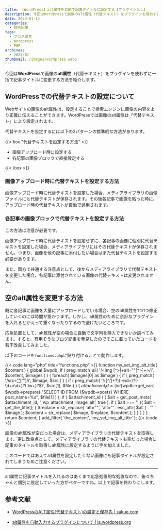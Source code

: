 ```yaml
---
title: 【WordPress】alt属性を自動で記事タイトルに設定する【プラグインなし】
description: 今回はWordPressで画像のalt属性（代替テキスト）をプラグインを使わずに一括で記事タイトルに変更する方法を紹介します。
date: 2023-01-14
categories:
  - 技術記事
tags: 
  - ブログ運営
  - Wordpress
  - PHP
archives:
  - 2023/01 
thumbnail: /images/wordpress.webp
---
```


今回は**WordPress**で画像の**alt属性**（代替テキスト）をプラグインを使わずに一括で記事タイトルに変更する方法を紹介します。

<!--more-->

## WordPressでの代替テキストの設定について

Webサイトの画像のalt属性は、設定することで検索エンジンに画像の内容をより正確に伝えることができます。WordPressでは画像のalt属性は「代替テキスト」により設定されます。

代替テキストを設定するには以下の2パターンの標準的な方法があります。

{{< box "代替テキストを設定する方法" >}}
<ul>
<li>画像アップロード時に設定する</li>
<li>各記事の画像ブロックで直接設定する</li>
</ul>
{{< /box >}}

### 画像アップロード時に代替テキストを設定する方法

画像アップロード時に代替テキストを設定した場合、メディアライブラリの画像ファイルにも代替テキストが保存されます。その後各記事で画像を貼った時に、アップロード時の代替テキストが自動で適用されます。

### 各記事の画像ブロックで代替テキストを設定する方法

この方法は注意が必要です。

画像アップロード時に代替テキストを設定せずに、各記事の画像に個別に代替テキストを設定した場合、メディアライブラリにはその代替テキストが保存されません。つまり、画像を他の記事に添付したい場合はまた代替テキストを設定する必要があります。

また、両方で共通する注意点として、後からメディアライブラリで代替テキストを変更した場合、各記事に添付されている画像の代替テキストは変更されません。

## 空のalt属性を変更する方法

既に各記事に画像を大量にアップロードしている場合、空のalt属性を1つ1つ修正していくのには時間が掛かります。しかし、alt属性のために余計なプラグインを入れるとかえって重くなったりするので避けたいところです。

応急処置として、alt属性が空の場合に自動で文字列を挿入できないか調べてみます。すると、有用そうなブログ記事を発見したのでそこに載っていたコードを若干改良してみました。

以下のコードを`functions.php`に貼り付けることで動作します。

{{< code lang="php" title="functions.php" >}}
function my_set_img_alt_title( $content ) {
  global $wpdb;
  if ( preg_match_all( '/<img [^>]+alt=""[^>]+>/i', $content, $images ) ) {
    foreach( $images[0] as $image ) {
      if ( preg_match( '/src=[\'"]([^\'"]+)[\'"]/i', $image, $src ) ) {
        if ( preg_match( '/([^\/]+?)(-e\d+)?(-\d+x\d+)?(\.\w+)?$/', $src[1], $file ) ) {
          $attachiment_id = (int)$wpdb->get_var( $wpdb->prepare( "SELECT ID FROM {$wpdb->posts} WHERE post_name=%s", $file[1] ) );
          if ( $attachiment_id ) {
            $alt = get_post_meta( $attachiment_id, '_wp_attachment_image_alt', true );
            if ( $alt === '' ){
              $alt = get_the_title();
            }
            $replace = str_replace( 'alt=""', 'alt="' . esc_attr( $alt ) . '" ',  $image );
            $content = str_replace( $image, $replace, $content );
          }
        }
      }
    }
  }
  return $content;
}
add_filter( 'the_content', 'my_set_img_alt_title' );
{{< /code >}}

画像のalt属性が空だった場合は、メディアライブラリの代替テキストを取得します。更に改良点として、メディアライブラリの代替テキストも空だった場合に記事のタイトルを取得しalt属性に設定するように手を加えました。

このコードではあえてalt属性を設定したくない画像にも記事タイトルが設定されてしまうためご注意ください。

* * *

alt属性に記事タイトルを入れるのはあくまで応急処置的な処置なので、後々ちゃんと個別に設定していった方がベターですね。以上で記事を終わりにします。

## 参考文献

* [WordPressのALT属性(代替テキスト)の設定と保存先 | sakue.com](https://sakue.com/archives/3295)

* [alt属性を自動入力するプラグインについて | ja.wordpress.org](https://ja.wordpress.org/support/topic/alt%E5%B1%9E%E6%80%A7%E3%82%92%E8%87%AA%E5%8B%95%E5%85%A5%E5%8A%9B%E3%81%99%E3%82%8B%E3%83%97%E3%83%A9%E3%82%B0%E3%82%A4%E3%83%B3%E3%81%AB%E3%81%A4%E3%81%84%E3%81%A6/)